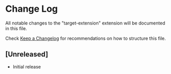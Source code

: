 # Change Log
All notable changes to the "target-extension" extension will be documented in this file.

Check [Keep a Changelog](http://keepachangelog.com/) for recommendations on how to structure this file.

## [Unreleased]
- Initial release